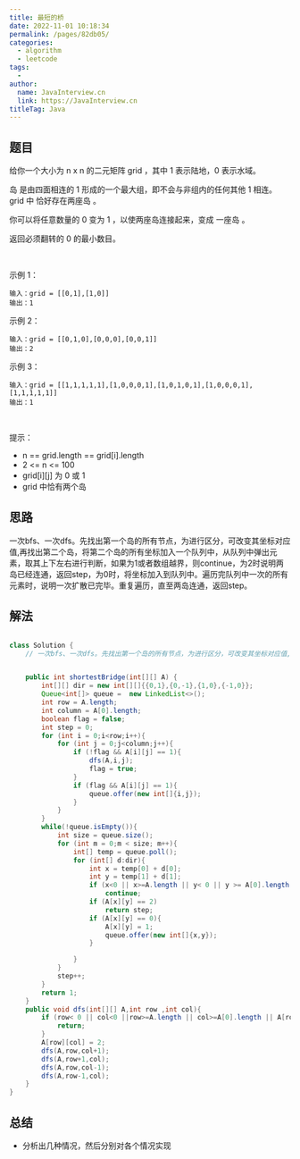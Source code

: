 ```yaml
---
title: 最短的桥
date: 2022-11-01 10:18:34
permalink: /pages/82db05/
categories:
  - algorithm
  - leetcode
tags:
  - 
author: 
  name: JavaInterview.cn
  link: https://JavaInterview.cn
titleTag: Java
---
```


## 题目

给你一个大小为 n x n 的二元矩阵 grid ，其中 1 表示陆地，0 表示水域。

岛 是由四面相连的 1 形成的一个最大组，即不会与非组内的任何其他 1 相连。grid 中 恰好存在两座岛 。

你可以将任意数量的 0 变为 1 ，以使两座岛连接起来，变成 一座岛 。

返回必须翻转的 0 的最小数目。

 

示例 1：

    输入：grid = [[0,1],[1,0]]
    输出：1
示例 2：

    输入：grid = [[0,1,0],[0,0,0],[0,0,1]]
    输出：2
示例 3：

    输入：grid = [[1,1,1,1,1],[1,0,0,0,1],[1,0,1,0,1],[1,0,0,0,1],[1,1,1,1,1]]
    输出：1
 

提示：

- n == grid.length == grid[i].length
- 2 <= n <= 100
- grid[i][j] 为 0 或 1
- grid 中恰有两个岛


## 思路

一次bfs、一次dfs。先找出第一个岛的所有节点，为进行区分，可改变其坐标对应值,再找出第二个岛，将第二个岛的所有坐标加入一个队列中，从队列中弹出元素，取其上下左右进行判断，如果为1或者数组越界，则continue，为2时说明两岛已经连通，返回step，为0时，将坐标加入到队列中。遍历完队列中一次的所有元素时，说明一次扩散已完毕。重复遍历，直至两岛连通，返回step。

## 解法
```java

class Solution {
    // 一次bfs、一次dfs。先找出第一个岛的所有节点，为进行区分，可改变其坐标对应值,再找出第二个岛，将第二个岛的所有坐标加入一个队列中，从队列中弹出元素，取其上下左右进行判断，如果为1或者数组越界，则continue，为2时说明两岛已经连通，返回step，为0时，将坐标加入到队列中。遍历完队列中一次的所有元素时，说明一次扩散已完毕。重复遍历，直至两岛连通，返回step。


    public int shortestBridge(int[][] A) {
        int[][] dir = new int[][]{{0,1},{0,-1},{1,0},{-1,0}};
		Queue<int[]> queue =  new LinkedList<>();
		int row = A.length;
		int column = A[0].length;
		boolean flag = false;
		int step = 0;
		for (int i = 0;i<row;i++){
		 	for (int j = 0;j<column;j++){
		 		if (!flag && A[i][j] == 1){
		 			dfs(A,i,j);
		 			flag = true;
		 		}
		 		if (flag && A[i][j] == 1){
		 			queue.offer(new int[]{i,j});
		 		}
		 	}
		}
		while(!queue.isEmpty()){
			int size = queue.size();
			for (int m = 0;m < size; m++){
				int[] temp = queue.poll();
				for (int[] d:dir){
					int x = temp[0] + d[0];
					int y = temp[1] + d[1];
					if (x<0 || x>=A.length || y< 0 || y >= A[0].length || A[x][y] == 1)
						continue;
					if (A[x][y] == 2)
						return step;
					if (A[x][y] == 0){
						A[x][y] = 1;
						queue.offer(new int[]{x,y});
					}

				}				
			}
            step++;
		}
		return 1;
	}
	public void dfs(int[][] A,int row ,int col){
		if (row< 0 || col<0 ||row>=A.length || col>=A[0].length || A[row][col]==0 || A[row][col]==2){
			return;
		}
		A[row][col] = 2;
		dfs(A,row,col+1);
		dfs(A,row+1,col);
		dfs(A,row,col-1);
		dfs(A,row-1,col);
    }
}
```

## 总结

- 分析出几种情况，然后分别对各个情况实现 
